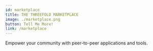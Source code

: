 ```yaml
---
id: marketplace
title: THE THREEFOLD MARKETPLACE
image: ./marketplace.png
button: Tell Me More!
link: /marketplace
---
```


Empower your community with peer-to-peer applications and tools.
